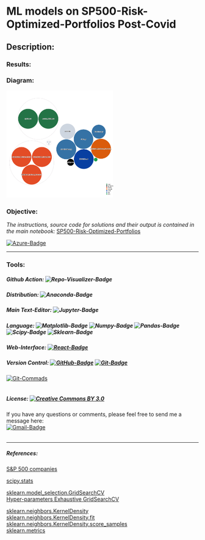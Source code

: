 # **ML models on SP500-Risk-Optimized-Portfolios Post-Covid**

## **Description:**

### **Results:**

### **Diagram:**
<img src="diagram.svg" width="280" height="280">

### **Objective:**
*The instructions, source code for solutions and their output is contained in the main notebook:* 
[SP500-Risk-Optimized-Portfolios](https://github.com/EstebanMqz/SP500-Risk-Optimized-Portfolios)

[![Azure-Badge](https://img.shields.io/badge/Azure-0089D6?style=flat-square&logo=microsoft-azure&logoColor=white)](https://mango-dune-07a8b7110.1.azurestaticapps.net/?repo=EstebanMqz%2FSP500-Risk-Optimized-Portfolios)

---
### **Tools:**
##### Github Action:&nbsp;![Repo-Visualizer-Badge](https://img.shields.io/badge/Repo%20Visualizer-2B7489?style=flat-square&logo=github&logoColor=white)<br>
##### Distribution:&nbsp;![Anaconda-Badge](https://img.shields.io/badge/Anaconda-44A833?style=flat-square&logo=anaconda&logoColor=white)<br> 
##### Main Text-Editor:&nbsp;![Jupyter-Badge](https://img.shields.io/badge/Jupyter-Notebook-orange.svg?style=flat-square&logo=Jupyter&logoColor=white)
##### Language:&nbsp;![Matplotlib-Badge](https://img.shields.io/badge/Matplotlib-000000?style=flat-square&logo=Matplotlib&logoColor=white)&nbsp;![Numpy-Badge](https://img.shields.io/badge/Numpy-013243?style=flat-square&logo=numpy&logoColor=white)&nbsp;![Pandas-Badge](https://img.shields.io/badge/Pandas-150458?style=flat-square&logo=pandas&logoColor=white)&nbsp;![Scipy-Badge](https://img.shields.io/badge/Scipy-000000?style=flat-square&logo=scipy&logoColor=white)&nbsp;![Sklearn-Badge](https://img.shields.io/badge/Sklearn-F7931E?style=flat-square&logo=scikit-learn&logoColor=white)<br>

##### Web-Interface:&nbsp;[![React-Badge](https://img.shields.io/badge/React-61DAFB?style=flat-square&logo=react&logoColor=black)](https://create-react-app.dev)&nbsp;<br>
##### Version Control:&nbsp;[![GitHub-Badge](https://img.shields.io/badge/GitHub-100000?style=flat-square&logo=github&logoColor=white)](https://github.com)&nbsp;[![Git-Badge](https://img.shields.io/badge/Git-F05032.svg?style=flat-square&logo=Git&logoColor=white)](https://git-scm.com)<br>
[![Git-Commads](https://img.shields.io/badge/Git%20Commands-gray?style=flat-square&logo=git&logoColor=white)](https://github.com/EstebanMqz/Git-Commands)<br><br>

##### License:&nbsp;[![Creative Commons BY 3.0](https://img.shields.io/badge/License-CC%20BY%203.0-lightgrey.svg?style=flat-square)](https://creativecommons.org/licenses/by/3.0/)<br>


If you have any questions or comments, please feel free to send me a message here:<br>
[![Gmail-Badge](https://img.shields.io/badge/Gmail-D14836?style=flat-square&logo=gmail&logoColor=white)](mailto:emarquez1895@gmail)
<br><br>

----

##### References:
[S&P 500 companies](https://en.wikipedia.org/wiki/List_of_S%26P_500_companies)<br>

[scipy.stats](https://docs.scipy.org/doc/scipy/reference/stats.html)<br>

[sklearn.model_selection.GridSearchCV](https://scikit-learn.org/stable/modules/generated/sklearn.model_selection.GridSearchCV.html)<br>
[Hyper-parameters Exhaustive GridSearchCV](https://scikit-learn.org/stable/modules/grid_search.html)<br>

[sklearn.neighbors.KernelDensity](https://scikit-learn.org/stable/modules/generated/sklearn.neighbors.KernelDensity.html)<br>
[sklearn.neighbors.KernelDensity.fit](https://scikit-learn.org/stable/modules/generated/sklearn.neighbors.KernelDensity.html#sklearn.neighbors.KernelDensity.fit)<br>
[sklearn.neighbors.KernelDensity.score_samples](https://scikit-learn.org/stable/modules/generated/sklearn.neighbors.KernelDensity.html#sklearn.neighbors.KernelDensity.score_samples)<br>
[sklearn.metrics](https://scikit-learn.org/stable/modules/model_evaluation.html)<br>

